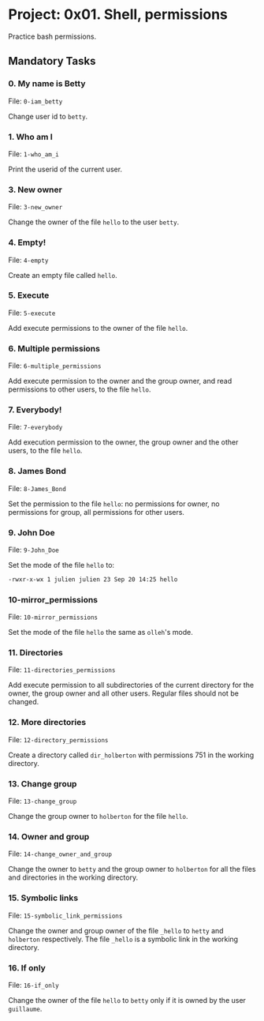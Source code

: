 # Project: 0x01. Shell, permissions

Practice bash permissions.

## Mandatory Tasks

### 0. My name is Betty

File: `0-iam_betty`

Change user id to `betty`.

### 1. Who am I

File: `1-who_am_i`

Print the userid of the current user.

### 3. New owner

File: `3-new_owner`

Change the owner of the file `hello` to the user `betty`.

### 4. Empty!

File: `4-empty`

Create an empty file called `hello`.

### 5. Execute

File: `5-execute`

Add execute permissions to the owner of the file `hello`.

### 6. Multiple permissions

File: `6-multiple_permissions`

Add execute permission to the owner and the group owner, and read permissions to other users, to the file `hello`.

### 7. Everybody!

File: `7-everybody`

Add execution permission to the owner, the group owner and the other users, to the file `hello`.

### 8. James Bond

File: `8-James_Bond`

Set the permission to the file `hello`: no permissions for owner, no permissions for group, all permissions for other users.

### 9. John Doe

File: `9-John_Doe`

Set the mode of the file `hello` to:
```bash
-rwxr-x-wx 1 julien julien 23 Sep 20 14:25 hello
```

### 10-mirror_permissions

File: `10-mirror_permissions`

Set the mode of the file `hello` the same as `olleh`'s mode.

### 11. Directories

File: `11-directories_permissions`

Add execute permission to all subdirectories of the current directory for the owner, the group owner and all other users. Regular files should not be changed.

### 12. More directories

File: `12-directory_permissions`

Create a directory called `dir_holberton` with permissions 751 in the working directory.

### 13. Change group

File: `13-change_group`

Change the group owner to `holberton` for the file `hello`.

### 14. Owner and group

File: `14-change_owner_and_group`

Change the owner to `betty` and the group owner to `holberton` for all the files and directories in the working directory.

### 15. Symbolic links

File: `15-symbolic_link_permissions`

Change the owner and group owner of the file `_hello` to `hetty` and `holberton` respectively. The file `_hello` is a symbolic link in the working directory.

### 16. If only

File: `16-if_only`

Change the owner of the file `hello` to `betty` only if it is owned by the user `guillaume`.
